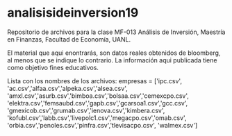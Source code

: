 # analisisideinversion19
Repositorio de archivos para la clase MF-013 Análisis de Inversión, Maestría en Finanzas, Facultad de Economía, UANL.

El material que aqui enontrarás, son datos reales obtenidos de bloomberg, al menos que se indique lo contrario.  La información aqui publicada tiene como objetivo fines educativos.

Lista con los nombres de los archivos:
empresas = ['ipc.csv', 'ac.csv','alfaa.csv','alpeka.csv','alsea.csv',
			'amxl.csv','asurb.csv','bimboa.csv','bolsaa.csv','cemexcpo.csv',
			'elektra.csv','femsaubd.csv','gapb.csv','gcarsoa1.csv','gcc.csv',
			'gmexicob.csv','grumab.csv','ienova.csv','kimbera.csv',
			'kofubl.csv','labb.csv','livepolc1.csv','megacpo.csv','omab.csv',
			'orbia.csv','penoles.csv','pinfra.csv','tlevisacpo.csv',
			'walmex.csv']
